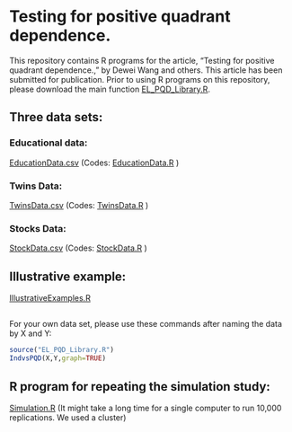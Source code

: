 # Testing for positive quadrant dependence.

This repository contains R programs for the article, 
“Testing for positive quadrant dependence.,” by Dewei Wang and others. 
This article has been submitted for publication.
Prior to using R programs on this repository, please download the main function [EL_PQD_Library.R](https://github.com/cftang9/PQD/blob/master/EL_PQD_Library.R). 

## Three data sets:

### Educational data: 

[EducationData.csv](https://github.com/cftang9/PQD/blob/master/EducationData.csv) 
(Codes: [EducationData.R](https://github.com/cftang9/PQD/blob/master/EducationData.R) )

### Twins Data:  

[TwinsData.csv](https://github.com/cftang9/PQD/blob/master/TwinsData.csv) 
(Codes: [TwinsData.R](https://github.com/cftang9/PQD/blob/master/TwinsData.R) )

### Stocks Data: 

[StockData.csv](https://github.com/cftang9/PQD/blob/master/StockData.csv) 
(Codes: [StockData.R](https://github.com/cftang9/PQD/blob/master/StockData.R) )

## Illustrative example: 

[IllustrativeExamples.R](https://github.com/cftang9/PQD/blob/master/IllustrativeExamples.R)

## 
For your own data set, please use these commands after naming the data by X and Y:
```R
source("EL_PQD_Library.R")
IndvsPQD(X,Y,graph=TRUE)
```
## R program for repeating the simulation study: 
[Simulation.R](https://github.com/cftang9/PQD/blob/master/Simulation.R)
(It might take a long time for a single computer to run 10,000 replications. We used a cluster)
